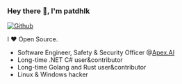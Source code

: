 <!--
**patdhlk/patdhlk** is a ✨ _special_ ✨ repository because its `README.md` (this file) appears on your GitHub profile.

Here are some ideas to get you started:

- 🔭 I’m currently working on ...
- 🌱 I’m currently learning ...
- 👯 I’m looking to collaborate on ...
- 🤔 I’m looking for help with ...
- 💬 Ask me about ...
- 📫 How to reach me: ...
- 😄 Pronouns: ...
- ⚡ Fun fact: ...
-->
### Hey there 👋, I'm patdhlk

[![Github](https://img.shields.io/github/followers/patdhlk?label=Follow&style=social)](https://github.com/patdhlk)

I ❤ Open Source.

* Software Engineer, Safety & Security Officer @[Apex.AI](https://github.com/apexai)
* Long-time .NET C# user&contributor
* Long-time Golang and Rust user&contributor
* Linux & Windows hacker
